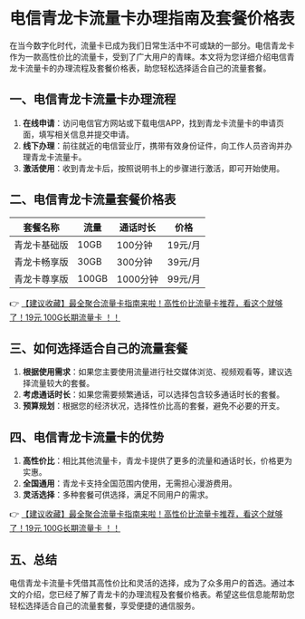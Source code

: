 # 电信青龙卡流量卡办理指南及套餐价格表

在当今数字化时代，流量卡已成为我们日常生活中不可或缺的一部分。电信青龙卡作为一款高性价比的流量卡，受到了广大用户的青睐。本文将为您详细介绍电信青龙卡流量卡的办理流程及套餐价格表，助您轻松选择适合自己的流量套餐。

## 一、电信青龙卡流量卡办理流程

1. **在线申请**：访问电信官方网站或下载电信APP，找到青龙卡流量卡的申请页面，填写相关信息并提交申请。
2. **线下办理**：前往就近的电信营业厅，携带有效身份证件，向工作人员咨询并办理青龙卡流量卡。
3. **激活使用**：收到青龙卡后，按照说明书上的步骤进行激活，即可开始使用。

## 二、电信青龙卡流量套餐价格表

| 套餐名称 | 流量 | 通话时长 | 价格 |
| --- | --- | --- | --- |
| 青龙卡基础版 | 10GB | 100分钟 | 19元/月 |
| 青龙卡畅享版 | 30GB | 300分钟 | 39元/月 |
| 青龙卡尊享版 | 100GB | 1000分钟 | 99元/月 |

👉 [【建议收藏】最全聚合流量卡指南来啦！高性价比流量卡推荐，看这个就够了！19元 100G长期流量卡 ！！](https://bit.ly/Liuliangka)

## 三、如何选择适合自己的流量套餐

1. **根据使用需求**：如果您主要使用流量进行社交媒体浏览、视频观看等，建议选择流量较大的套餐。
2. **考虑通话时长**：如果您需要频繁通话，可以选择包含较多通话时长的套餐。
3. **预算规划**：根据您的经济状况，选择性价比高的套餐，避免不必要的开支。

## 四、电信青龙卡流量卡的优势

1. **高性价比**：相比其他流量卡，青龙卡提供了更多的流量和通话时长，价格更为实惠。
2. **全国通用**：青龙卡支持全国范围内使用，无需担心漫游费用。
3. **灵活选择**：多种套餐可供选择，满足不同用户的需求。

👉 [【建议收藏】最全聚合流量卡指南来啦！高性价比流量卡推荐，看这个就够了！19元 100G长期流量卡 ！！](https://bit.ly/Liuliangka)

## 五、总结

电信青龙卡流量卡凭借其高性价比和灵活的选择，成为了众多用户的首选。通过本文的介绍，您已经了解了青龙卡的办理流程及套餐价格表。希望这些信息能帮助您轻松选择适合自己的流量套餐，享受便捷的通信服务。
